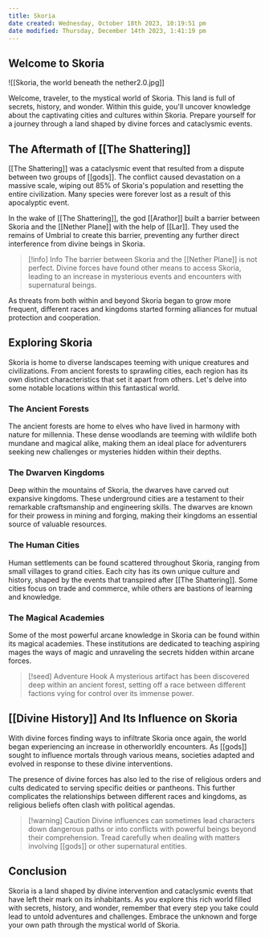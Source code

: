 ```yaml
---
title: Skoria
date created: Wednesday, October 18th 2023, 10:19:51 pm
date modified: Thursday, December 14th 2023, 1:41:19 pm
---
```

## Welcome to Skoria

![[Skoria, the world beneath the nether2.0.jpg]]

Welcome, traveler, to the mystical world of Skoria. This land is full of secrets, history, and wonder. Within this guide, you'll uncover knowledge about the captivating cities and cultures within Skoria. Prepare yourself for a journey through a land shaped by divine forces and cataclysmic events.

## The Aftermath of [[The Shattering]]

[[The Shattering]] was a cataclysmic event that resulted from a dispute between two groups of [[gods]]. The conflict caused devastation on a massive scale, wiping out 85% of Skoria's population and resetting the entire civilization. Many species were forever lost as a result of this apocalyptic event.

In the wake of [[The Shattering]], the god [[Arathor]] built a barrier between Skoria and the [[Nether Plane]] with the help of [[Lar]]. They used the remains of Umbrial to create this barrier, preventing any further direct interference from divine beings in Skoria.

> [!info] Info
> The barrier between Skoria and the [[Nether Plane]] is not perfect. Divine forces have found other means to access Skoria, leading to an increase in mysterious events and encounters with supernatural beings.

As threats from both within and beyond Skoria began to grow more frequent, different races and kingdoms started forming alliances for mutual protection and cooperation.

## Exploring Skoria

Skoria is home to diverse landscapes teeming with unique creatures and civilizations. From ancient forests to sprawling cities, each region has its own distinct characteristics that set it apart from others. Let's delve into some notable locations within this fantastical world.

### The Ancient Forests

The ancient forests are home to elves who have lived in harmony with nature for millennia. These dense woodlands are teeming with wildlife both mundane and magical alike, making them an ideal place for adventurers seeking new challenges or mysteries hidden within their depths.

### The Dwarven Kingdoms

Deep within the mountains of Skoria, the dwarves have carved out expansive kingdoms. These underground cities are a testament to their remarkable craftsmanship and engineering skills. The dwarves are known for their prowess in mining and forging, making their kingdoms an essential source of valuable resources.

### The Human Cities

Human settlements can be found scattered throughout Skoria, ranging from small villages to grand cities. Each city has its own unique culture and history, shaped by the events that transpired after [[The Shattering]]. Some cities focus on trade and commerce, while others are bastions of learning and knowledge.

### The Magical Academies

Some of the most powerful arcane knowledge in Skoria can be found within its magical academies. These institutions are dedicated to teaching aspiring mages the ways of magic and unraveling the secrets hidden within arcane forces.

> [!seed] Adventure Hook
> A mysterious artifact has been discovered deep within an ancient forest, setting off a race between different factions vying for control over its immense power.

## [[Divine History]] And Its Influence on Skoria

With divine forces finding ways to infiltrate Skoria once again, the world began experiencing an increase in otherworldly encounters. As [[gods]] sought to influence mortals through various means, societies adapted and evolved in response to these divine interventions.

The presence of divine forces has also led to the rise of religious orders and cults dedicated to serving specific deities or pantheons. This further complicates the relationships between different races and kingdoms, as religious beliefs often clash with political agendas.

> [!warning] Caution
> Divine influences can sometimes lead characters down dangerous paths or into conflicts with powerful beings beyond their comprehension. Tread carefully when dealing with matters involving [[gods]] or other supernatural entities.

## Conclusion

Skoria is a land shaped by divine intervention and cataclysmic events that have left their mark on its inhabitants. As you explore this rich world filled with secrets, history, and wonder, remember that every step you take could lead to untold adventures and challenges. Embrace the unknown and forge your own path through the mystical world of Skoria.

